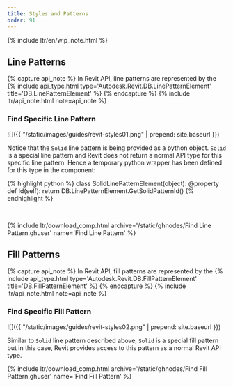 ```yaml
---
title: Styles and Patterns
order: 91
---
```


{% include ltr/en/wip_note.html %}


## Line Patterns

{% capture api_note %}
In Revit API, line patterns are represented by the {% include api_type.html type='Autodesk.Revit.DB.LinePatternElement' title='DB.LinePatternElement' %}
{% endcapture %}
{% include ltr/api_note.html note=api_note %}

### Find Specific Line Pattern

![]({{ "/static/images/guides/revit-styles01.png" | prepend: site.baseurl }})

Notice that the `Solid` line pattern is being provided as a python object. `Solid` is a special line pattern and Revit does not return a normal API type for this specific line pattern. Hence a temporary python wrapper has been defined for this type in the component:

{% highlight python %}
class SolidLinePatternElement(object):
    @property
    def Id(self):
        return DB.LinePatternElement.GetSolidPatternId()
{% endhighlight %}

&nbsp;

{% include ltr/download_comp.html archive='/static/ghnodes/Find Line Pattern.ghuser' name='Find Line Pattern' %}

## Fill Patterns

{% capture api_note %}
In Revit API, fill patterns are represented by the {% include api_type.html type='Autodesk.Revit.DB.FillPatternElement' title='DB.FillPatternElement' %}
{% endcapture %}
{% include ltr/api_note.html note=api_note %}

### Find Specific Fill Pattern

![]({{ "/static/images/guides/revit-styles02.png" | prepend: site.baseurl }})

Similar to `Solid` line pattern described above, `Solid` is a special fill pattern but in this case, Revit provides access to this pattern as a normal Revit API type.

{% include ltr/download_comp.html archive='/static/ghnodes/Find Fill Pattern.ghuser' name='Find Fill Pattern' %}
